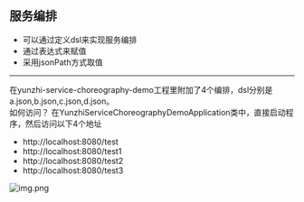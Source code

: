 ## 服务编排

- 可以通过定义dsl来实现服务编排
- 通过表达式来赋值
- 采用jsonPath方式取值

-------
在yunzhi-service-choreography-demo工程里附加了4个编排，dsl分别是a.json,b.json,c.json,d.json。</br>
如何访问？ 在YunzhiServiceChoreographyDemoApplication类中，直接启动程序，然后访问以下4个地址

- http://localhost:8080/test
- http://localhost:8080/test1
- http://localhost:8080/test2
- http://localhost:8080/test3



![img.png](img_1.png)

